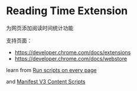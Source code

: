 # Reading Time Extension

为网页添加阅读时间统计功能

支持页面：
+ https://developer.chrome.com/docs/extensions
+ https://developer.chrome.com/docs/webstore

learn from [Run scripts on every page](https://developer.chrome.com/docs/extensions/get-started/tutorial/scripts-on-every-tab)

and [Manifest V3 Content Scripts](https://developer.chrome.com/docs/extensions/mv3/content_scripts/)